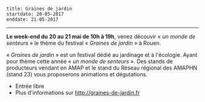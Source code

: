     title: Graines de jardin
    startdate: 20-05-2017
    enddate: 21-05-2017
---

**Le week-end du 20 au 21 mai de 10h à 19h**, venez découvir « *un monde de senteurs* » le thème du festival « *Graines de jardin* » à Rouen.

« *Graines de jardin* » est un festival dédié au jardinage et à l'écologie. Ayant pour thème cette année « *un monde de senteurs* ». Des stands de producteurs vendant en AMAP et le stand du Réseau régional des AMAPHN (stand 23) vous proposerons animations et dégutations.

 - Entrée libre
 - Plus d'informations sur <http://graines-de-jardin.fr>
